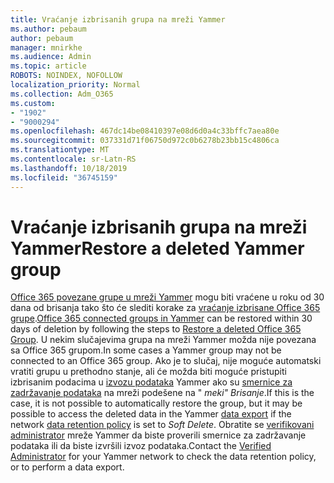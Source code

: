 ```yaml
---
title: Vraćanje izbrisanih grupa na mreži Yammer
ms.author: pebaum
author: pebaum
manager: mnirkhe
ms.audience: Admin
ms.topic: article
ROBOTS: NOINDEX, NOFOLLOW
localization_priority: Normal
ms.collection: Adm_O365
ms.custom:
- "1902"
- "9000294"
ms.openlocfilehash: 467dc14be08410397e08d6d0a4c33bffc7aea80e
ms.sourcegitcommit: 037331d71f06750d972c0b6278b23bb15c4806ca
ms.translationtype: MT
ms.contentlocale: sr-Latn-RS
ms.lasthandoff: 10/18/2019
ms.locfileid: "36745159"
---
```

# <a name="restore-a-deleted-yammer-group"></a><span data-ttu-id="e49c2-102">Vraćanje izbrisanih grupa na mreži Yammer</span><span class="sxs-lookup"><span data-stu-id="e49c2-102">Restore a deleted Yammer group</span></span>

<span data-ttu-id="e49c2-103">[Office 365 povezane grupe u mreži Yammer](https://docs.microsoft.com/yammer/manage-yammer-groups/yammer-and-office-365-groups) mogu biti vraćene u roku od 30 dana od brisanja tako što će slediti korake za [vraćanje izbrisane Office 365 grupe](https://docs.microsoft.com/office365/admin/create-groups/restore-deleted-group).</span><span class="sxs-lookup"><span data-stu-id="e49c2-103">[Office 365 connected groups in Yammer](https://docs.microsoft.com/yammer/manage-yammer-groups/yammer-and-office-365-groups) can be restored within 30 days of deletion by following the steps to [Restore a deleted Office 365 Group](https://docs.microsoft.com/office365/admin/create-groups/restore-deleted-group).</span></span>
<span data-ttu-id="e49c2-104">U nekim slučajevima grupa na mreži Yammer možda nije povezana sa Office 365 grupom.</span><span class="sxs-lookup"><span data-stu-id="e49c2-104">In some cases a Yammer group may not be connected to an Office 365 group.</span></span> <span data-ttu-id="e49c2-105">Ako je to slučaj, nije moguće automatski vratiti grupu u prethodno stanje, ali će možda biti moguće pristupiti izbrisanim podacima u [izvozu podataka](https://docs.microsoft.com/yammer/manage-security-and-compliance/export-yammer-enterprise-data) Yammer ako su [smernice za zadržavanje podataka](https://docs.microsoft.com/yammer/manage-security-and-compliance/manage-data-compliance) na mreži podešene na " *meki" Brisanje*.</span><span class="sxs-lookup"><span data-stu-id="e49c2-105">If this is the case, it is not possible to automatically restore the group, but it may be possible to access the deleted data in the Yammer [data export](https://docs.microsoft.com/yammer/manage-security-and-compliance/export-yammer-enterprise-data) if the network [data retention policy](https://docs.microsoft.com/yammer/manage-security-and-compliance/manage-data-compliance) is set to *Soft Delete*.</span></span> <span data-ttu-id="e49c2-106">Obratite se [verifikovani administrator](https://docs.microsoft.com/yammer/manage-yammer-users/manage-yammer-admins) mreže Yammer da biste proverili smernice za zadržavanje podataka ili da biste izvršili izvoz podataka.</span><span class="sxs-lookup"><span data-stu-id="e49c2-106">Contact the [Verified Administrator](https://docs.microsoft.com/yammer/manage-yammer-users/manage-yammer-admins) for your Yammer network to check the data retention policy, or to perform a data export.</span></span>
